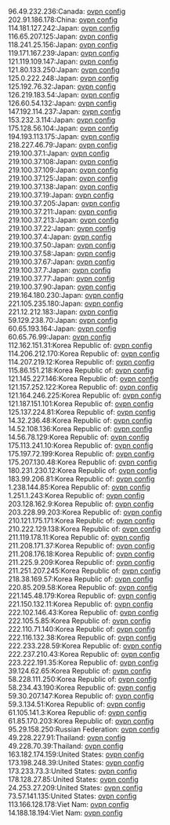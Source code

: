 96.49.232.236:Canada: [ovpn config](vpn/96_49_232_236.ovpn)  
202.91.186.178:China: [ovpn config](vpn/202_91_186_178.ovpn)  
114.181.127.242:Japan: [ovpn config](vpn/114_181_127_242.ovpn)  
116.65.207.125:Japan: [ovpn config](vpn/116_65_207_125.ovpn)  
118.241.25.156:Japan: [ovpn config](vpn/118_241_25_156.ovpn)  
119.171.167.239:Japan: [ovpn config](vpn/119_171_167_239.ovpn)  
121.119.109.147:Japan: [ovpn config](vpn/121_119_109_147.ovpn)  
121.80.133.250:Japan: [ovpn config](vpn/121_80_133_250.ovpn)  
125.0.222.248:Japan: [ovpn config](vpn/125_0_222_248.ovpn)  
125.192.76.32:Japan: [ovpn config](vpn/125_192_76_32.ovpn)  
126.219.183.54:Japan: [ovpn config](vpn/126_219_183_54.ovpn)  
126.60.54.132:Japan: [ovpn config](vpn/126_60_54_132.ovpn)  
147.192.114.237:Japan: [ovpn config](vpn/147_192_114_237.ovpn)  
153.232.3.114:Japan: [ovpn config](vpn/153_232_3_114.ovpn)  
175.128.56.104:Japan: [ovpn config](vpn/175_128_56_104.ovpn)  
194.193.113.175:Japan: [ovpn config](vpn/194_193_113_175.ovpn)  
218.227.46.79:Japan: [ovpn config](vpn/218_227_46_79.ovpn)  
219.100.37.1:Japan: [ovpn config](vpn/219_100_37_1.ovpn)  
219.100.37.108:Japan: [ovpn config](vpn/219_100_37_108.ovpn)  
219.100.37.109:Japan: [ovpn config](vpn/219_100_37_109.ovpn)  
219.100.37.125:Japan: [ovpn config](vpn/219_100_37_125.ovpn)  
219.100.37.138:Japan: [ovpn config](vpn/219_100_37_138.ovpn)  
219.100.37.19:Japan: [ovpn config](vpn/219_100_37_19.ovpn)  
219.100.37.205:Japan: [ovpn config](vpn/219_100_37_205.ovpn)  
219.100.37.211:Japan: [ovpn config](vpn/219_100_37_211.ovpn)  
219.100.37.213:Japan: [ovpn config](vpn/219_100_37_213.ovpn)  
219.100.37.22:Japan: [ovpn config](vpn/219_100_37_22.ovpn)  
219.100.37.4:Japan: [ovpn config](vpn/219_100_37_4.ovpn)  
219.100.37.50:Japan: [ovpn config](vpn/219_100_37_50.ovpn)  
219.100.37.58:Japan: [ovpn config](vpn/219_100_37_58.ovpn)  
219.100.37.67:Japan: [ovpn config](vpn/219_100_37_67.ovpn)  
219.100.37.7:Japan: [ovpn config](vpn/219_100_37_7.ovpn)  
219.100.37.77:Japan: [ovpn config](vpn/219_100_37_77.ovpn)  
219.100.37.90:Japan: [ovpn config](vpn/219_100_37_90.ovpn)  
219.164.180.230:Japan: [ovpn config](vpn/219_164_180_230.ovpn)  
221.105.235.180:Japan: [ovpn config](vpn/221_105_235_180.ovpn)  
221.12.212.183:Japan: [ovpn config](vpn/221_12_212_183.ovpn)  
59.129.238.70:Japan: [ovpn config](vpn/59_129_238_70.ovpn)  
60.65.193.164:Japan: [ovpn config](vpn/60_65_193_164.ovpn)  
60.65.76.99:Japan: [ovpn config](vpn/60_65_76_99.ovpn)  
112.162.151.31:Korea Republic of: [ovpn config](vpn/112_162_151_31.ovpn)  
114.206.212.170:Korea Republic of: [ovpn config](vpn/114_206_212_170.ovpn)  
114.207.219.12:Korea Republic of: [ovpn config](vpn/114_207_219_12.ovpn)  
115.86.151.218:Korea Republic of: [ovpn config](vpn/115_86_151_218.ovpn)  
121.145.227.146:Korea Republic of: [ovpn config](vpn/121_145_227_146.ovpn)  
121.157.252.122:Korea Republic of: [ovpn config](vpn/121_157_252_122.ovpn)  
121.164.246.225:Korea Republic of: [ovpn config](vpn/121_164_246_225.ovpn)  
121.187.151.101:Korea Republic of: [ovpn config](vpn/121_187_151_101.ovpn)  
125.137.224.81:Korea Republic of: [ovpn config](vpn/125_137_224_81.ovpn)  
14.32.236.48:Korea Republic of: [ovpn config](vpn/14_32_236_48.ovpn)  
14.52.108.136:Korea Republic of: [ovpn config](vpn/14_52_108_136.ovpn)  
14.56.78.129:Korea Republic of: [ovpn config](vpn/14_56_78_129.ovpn)  
175.113.241.10:Korea Republic of: [ovpn config](vpn/175_113_241_10.ovpn)  
175.197.72.199:Korea Republic of: [ovpn config](vpn/175_197_72_199.ovpn)  
175.207.130.48:Korea Republic of: [ovpn config](vpn/175_207_130_48.ovpn)  
180.231.230.12:Korea Republic of: [ovpn config](vpn/180_231_230_12.ovpn)  
183.99.206.81:Korea Republic of: [ovpn config](vpn/183_99_206_81.ovpn)  
1.238.144.85:Korea Republic of: [ovpn config](vpn/1_238_144_85.ovpn)  
1.251.1.243:Korea Republic of: [ovpn config](vpn/1_251_1_243.ovpn)  
203.128.162.9:Korea Republic of: [ovpn config](vpn/203_128_162_9.ovpn)  
203.228.99.203:Korea Republic of: [ovpn config](vpn/203_228_99_203.ovpn)  
210.121.175.171:Korea Republic of: [ovpn config](vpn/210_121_175_171.ovpn)  
210.222.129.138:Korea Republic of: [ovpn config](vpn/210_222_129_138.ovpn)  
211.119.178.11:Korea Republic of: [ovpn config](vpn/211_119_178_11.ovpn)  
211.208.171.37:Korea Republic of: [ovpn config](vpn/211_208_171_37.ovpn)  
211.208.176.18:Korea Republic of: [ovpn config](vpn/211_208_176_18.ovpn)  
211.225.9.209:Korea Republic of: [ovpn config](vpn/211_225_9_209.ovpn)  
211.251.207.245:Korea Republic of: [ovpn config](vpn/211_251_207_245.ovpn)  
218.38.169.57:Korea Republic of: [ovpn config](vpn/218_38_169_57.ovpn)  
220.85.209.58:Korea Republic of: [ovpn config](vpn/220_85_209_58.ovpn)  
221.145.48.179:Korea Republic of: [ovpn config](vpn/221_145_48_179.ovpn)  
221.150.132.11:Korea Republic of: [ovpn config](vpn/221_150_132_11.ovpn)  
222.102.146.43:Korea Republic of: [ovpn config](vpn/222_102_146_43.ovpn)  
222.105.5.85:Korea Republic of: [ovpn config](vpn/222_105_5_85.ovpn)  
222.110.71.140:Korea Republic of: [ovpn config](vpn/222_110_71_140.ovpn)  
222.116.132.38:Korea Republic of: [ovpn config](vpn/222_116_132_38.ovpn)  
222.233.228.59:Korea Republic of: [ovpn config](vpn/222_233_228_59.ovpn)  
222.237.210.43:Korea Republic of: [ovpn config](vpn/222_237_210_43.ovpn)  
223.222.191.35:Korea Republic of: [ovpn config](vpn/223_222_191_35.ovpn)  
39.124.62.65:Korea Republic of: [ovpn config](vpn/39_124_62_65.ovpn)  
58.228.111.250:Korea Republic of: [ovpn config](vpn/58_228_111_250.ovpn)  
58.234.43.190:Korea Republic of: [ovpn config](vpn/58_234_43_190.ovpn)  
59.30.207.147:Korea Republic of: [ovpn config](vpn/59_30_207_147.ovpn)  
59.3.134.51:Korea Republic of: [ovpn config](vpn/59_3_134_51.ovpn)  
61.105.141.3:Korea Republic of: [ovpn config](vpn/61_105_141_3.ovpn)  
61.85.170.203:Korea Republic of: [ovpn config](vpn/61_85_170_203.ovpn)  
95.29.158.250:Russian Federation: [ovpn config](vpn/95_29_158_250.ovpn)  
49.228.227.91:Thailand: [ovpn config](vpn/49_228_227_91.ovpn)  
49.228.70.39:Thailand: [ovpn config](vpn/49_228_70_39.ovpn)  
163.182.174.159:United States: [ovpn config](vpn/163_182_174_159.ovpn)  
173.198.248.39:United States: [ovpn config](vpn/173_198_248_39.ovpn)  
173.233.73.3:United States: [ovpn config](vpn/173_233_73_3.ovpn)  
178.128.27.85:United States: [ovpn config](vpn/178_128_27_85.ovpn)  
24.253.27.209:United States: [ovpn config](vpn/24_253_27_209.ovpn)  
73.57.141.135:United States: [ovpn config](vpn/73_57_141_135.ovpn)  
113.166.128.178:Viet Nam: [ovpn config](vpn/113_166_128_178.ovpn)  
14.188.18.194:Viet Nam: [ovpn config](vpn/14_188_18_194.ovpn)  
